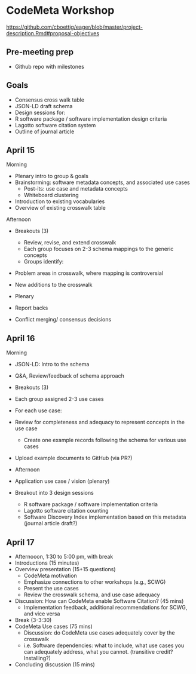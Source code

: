 # CodeMeta Workshop

https://github.com/cboettig/eager/blob/master/project-description.Rmd#proposal-objectives

## Pre-meeting prep

- Github repo with milestones


## Goals
- Consensus cross walk table
- JSON-LD draft schema
- Design sessions for:
- R software package / software implementation design criteria
- Lagotto software citation system
- Outline of journal article

## April 15

Morning
 - Plenary intro to group & goals
- Brainstorming: software metadata concepts, and associated use cases
    - Post-its: use case and metadata concepts
    - Whiteboard clustering
- Introduction to existing vocabularies
- Overview of existing crosswalk table

Afternoon

- Breakouts (3)
    - Review, revise, and extend crosswalk
    - Each group focuses on 2-3 schema mappings to the generic concepts
    - Groups identify:
- Problem areas in crosswalk, where mapping is controversial
- New additions to the crosswalk

- Plenary
- Report backs
- Conflict merging/ consensus decisions

## April 16

Morning

- JSON-LD: Intro to the schema
- Q&A, Review/feedback of schema approach
- Breakouts (3)
- Each group assigned 2-3 use cases
- For each use case:
- Review for completeness and adequacy to represent concepts in the use case
     - Create one example records following the schema for various use cases
- Upload example documents to GitHub (via PR?)

- Afternoon
- Application use case / vision (plenary)
- Breakout into 3 design sessions
  - R software package / software implementation criteria
  - Lagotto software citation counting
  - Software Discovery Index implementation based on this metadata
  (journal article draft?)

## April 17

- Afternooon, 1:30 to 5:00 pm, with break
- Introductions (15 minutes)
- Overview presentation (15+15 questions)
    - CodeMeta motivation
    - Emphasize connections to other workshops (e.g., SCWG)
    - Present the use cases
    - Review the crosswalk schema, and use case adequacy
- Discussion: How can CodeMeta enable Software Citation? (45 mins)
    - Implementation feedback, additional recommendations for SCWG, and vice versa
- Break (3-3:30)
- CodeMeta Use cases (75 mins)
    - Discussion: do CodeMeta use cases adequately cover by the crosswalk
    - i.e. Software dependencies: what to include, what use cases you can adequately address, what you cannot.  (transitive credit? Installing?)
- Concluding discussion (15 mins)
